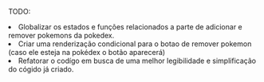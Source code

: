 TODO:

<li>Globalizar os estados e funções relacionados a parte de adicionar e remover pokemons da pokedex.</li>
<li>Criar uma renderização condicional para o botao de remover pokemon (caso ele esteja na pokédex o botão aparecerá)</li>
<li> Refatorar o codígo em busca de uma melhor legibilidade e simplificação do cógido já criado.</li>
